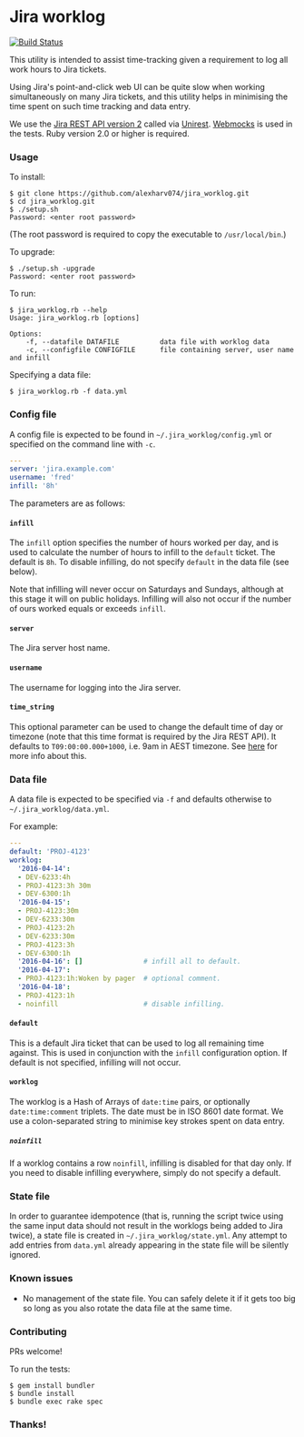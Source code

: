 # Jira worklog

[![Build Status](https://img.shields.io/travis/alexharv074/jira_worklog.svg)](https://travis-ci.org/alexharv074/jira_worklog)

This utility is intended to assist time-tracking given a requirement to log all work hours to Jira tickets.

Using Jira's point-and-click web UI can be quite slow when working simultaneously on many Jira tickets, and this utility helps in minimising the time spent on such time tracking and data entry.

We use the [Jira REST API version 2](https://docs.atlassian.com/jira/REST/latest/#api/2/) called via [Unirest](http://unirest.io/ruby.html).  [Webmocks](https://github.com/bblimke/webmock) is used in the tests.  Ruby version 2.0 or higher is required.

### Usage

To install:

```
$ git clone https://github.com/alexharv074/jira_worklog.git
$ cd jira_worklog.git
$ ./setup.sh
Password: <enter root password>
```

(The root password is required to copy the executable to `/usr/local/bin`.)

To upgrade:

```
$ ./setup.sh -upgrade
Password: <enter root password>
```

To run:

```
$ jira_worklog.rb --help
Usage: jira_worklog.rb [options]

Options:
    -f, --datafile DATAFILE          data file with worklog data
    -c, --configfile CONFIGFILE      file containing server, user name and infill
```

Specifying a data file:

```
$ jira_worklog.rb -f data.yml
```

### Config file

A config file is expected to be found in `~/.jira_worklog/config.yml` or specified on the command line with `-c`.

```yaml
---
server: 'jira.example.com'
username: 'fred'
infill: '8h'
```

The parameters are as follows:

#### `infill`

The `infill` option specifies the number of hours worked per day, and is used to calculate the number of hours to infill to the `default` ticket.  The default is `8h`.  To disable infilling, do not specify `default` in the data file (see below).

Note that infilling will never occur on Saturdays and Sundays, although at this stage it will on public holidays.  Infilling will also not occur if the number of ours worked equals or exceeds `infill`.

#### `server`

The Jira server host name.

#### `username`

The username for logging into the Jira server.

#### `time_string`

This optional parameter can be used to change the default time of day or timezone (note that this time format is required by the Jira REST API).  It defaults to `T09:00:00.000+1000`, i.e. 9am in AEST timezone.  See [here](https://answers.atlassian.com/questions/241271/api-call-to-issuekeyworklog-always-fails-with-400-or-500-never-works) for more info about this.

### Data file

A data file is expected to be specified via `-f` and defaults otherwise to `~/.jira_worklog/data.yml`.

For example:

```yaml
---
default: 'PROJ-4123'
worklog:
  '2016-04-14':
  - DEV-6233:4h
  - PROJ-4123:3h 30m
  - DEV-6300:1h
  '2016-04-15':
  - PROJ-4123:30m
  - DEV-6233:30m
  - PROJ-4123:2h
  - DEV-6233:30m
  - PROJ-4123:3h
  - DEV-6300:1h
  '2016-04-16': []               # infill all to default.
  '2016-04-17':
  - PROJ-4123:1h:Woken by pager  # optional comment.
  '2016-04-18':
  - PROJ-4123:1h
  - noinfill                     # disable infilling.
```

#### `default`

This is a default Jira ticket that can be used to log all remaining time against.  This is used in conjunction with the `infill` configuration option.  If default is not specified, infilling will not occur.

#### `worklog`

The worklog is a Hash of Arrays of `date:time` pairs, or optionally `date:time:comment` triplets.  The date must be in ISO 8601 date format.  We use a colon-separated string to minimise key strokes spent on data entry.

##### `noinfill`

If a worklog contains a row `noinfill`, infilling is disabled for that day only.  If you need to disable infilling everywhere, simply do not specify a default.

### State file

In order to guarantee idempotence (that is, running the script twice using the same input data should not result in the worklogs being added to Jira twice), a state file is created in `~/.jira_worklog/state.yml`.  Any attempt to add entries from `data.yml` already appearing in the state file will be silently ignored.

### Known issues

* No management of the state file.  You can safely delete it if it gets too big so long as you also rotate the data file at the same time.

### Contributing

PRs welcome!

To run the tests:

```
$ gem install bundler
$ bundle install
$ bundle exec rake spec
```

### Thanks!
